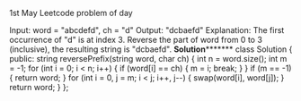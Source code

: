 1st May Leetcode problem of day

Input: word = "abcdefd", ch = "d"
Output: "dcbaefd"
Explanation: The first occurrence of "d" is at index 3. 
Reverse the part of word from 0 to 3 (inclusive), the resulting string is "dcbaefd".
**********Solution*****************
class Solution {
public:
    string reversePrefix(string word, char ch) {
      int n = word.size();
        int m = -1;
        for (int i = 0; i < n; i++) {
            if (word[i] == ch) {
                m = i;
                break;
            }
        }
        if (m == -1) {
            return word;
        }
        for (int i = 0, j = m; i < j; i++, j--) {
            swap(word[i], word[j]);
        }
        return word;
    }
};
